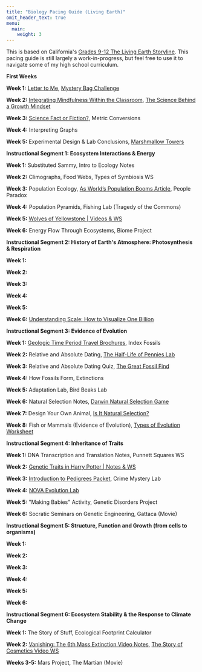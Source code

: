 ```yaml
---
title: "Biology Pacing Guide (Living Earth)"
omit_header_text: true
menu:
  main:
    weight: 3
---
```


This is based on California's [Grades 9-12 The Living Earth Storyline](https://ngss.sdcoe.net/CA-NGSS-Course-Models/High-School-9-12/Three-Course-Model/The-Living-Earth/CA-Science-Framework-Description-Living-Earth). This pacing guide is still largely a work-in-progress, but feel free to use it to navigate some of my high school curriculum.

**First Weeks**

**Week 1:** [Letter to Me](/posts/letter-to-teacher), [Mystery Bag Challenge](/posts/the-mystery-bag-challenge)

**Week 2:** [Integrating Mindfulness Within the Classroom](/posts/integrating-mindfulness), [The Science Behind a Growth Mindset](/posts/teaching-the-science-behind-a-growth-mindset)

**Week 3:** [Science Fact or Fiction?](/posts/science-fact-or-fiction-fact), Metric Conversions

**Week 4:** Interpreting Graphs

**Week 5:** Experimental Design & Lab Conclusions, [Marshmallow Towers](/posts/marshmallow-towers)

**Instructional Segment 1: Ecosystem Interactions & Energy**

**Week 1:** Substituted Sammy, Intro to Ecology Notes

**Week 2:** Climographs, Food Webs, Types of Symbiosis WS

**Week 3:** Population Ecology, [As World’s Population Booms Article](/posts/as-worlds-population-booms), People Paradox

**Week 4:** Population Pyramids, Fishing Lab (Tragedy of the Commons)

**Week 5:** [Wolves of Yellowstone | Videos & WS](/posts/wolves-of-yellowstone)

**Week 6:** Energy Flow Through Ecosystems, Biome Project

**Instructional Segment 2: History of Earth's Atmosphere: Photosynthesis & Respiration**

**Week 1:**

**Week 2:**

**Week 3:**

**Week 4:**

**Week 5:**

**Week 6:** [Understanding Scale: How to Visualize One Billion](/posts/understanding-scale)

**Instructional Segment 3: Evidence of Evolution**

**Week 1:** [Geologic Time Period Travel Brochures](/posts/geologic-time-period-travel-brochures), Index Fossils

**Week 2:** Relative and Absolute Dating, [The Half-Life of Pennies Lab](/posts/the-half-life-of-pennies-lab/)

**Week 3:** Relative and Absolute Dating Quiz, [The Great Fossil Find](/posts/the-great-fossil-find)

**Week 4:** How Fossils Form, Extinctions

**Week 5:** Adaptation Lab, Bird Beaks Lab

**Week 6:** Natural Selection Notes, [Darwin Natural Selection Game](/posts/darwin-who-wants-to-live-a-million-years)

**Week 7:** Design Your Own Animal, [Is It Natural Selection?](/posts/is-it-natural-selection)

**Week 8:** Fish or Mammals (Evidence of Evolution), [Types of Evolution Worksheet](/posts/types-of-evolution-worksheet/)

**Instructional Segment 4: Inheritance of Traits**

**Week 1:** DNA Transcription and Translation Notes, Punnett Squares WS

**Week 2:** [Genetic Traits in Harry Potter | Notes & WS](/posts/genetic-traits-in-harry-potter)

**Week 3:** [Introduction to Pedigrees Packet](/posts/intro-to-pedigrees-packet), Crime Mystery Lab

**Week 4:** [NOVA Evolution Lab](/posts/nova-evolution-lab)

**Week 5:** "Making Babies" Activity, Genetic Disorders Project

**Week 6:** Socratic Seminars on Genetic Engineering, Gattaca (Movie)

**Instructional Segment 5: Structure, Function and Growth (from cells to organisms)**

**Week 1:**

**Week 2:**

**Week 3:**

**Week 4:**

**Week 5:**

**Week 6:**

**Instructional Segment 6: Ecosystem Stability & the Response to Climate Change**

**Week 1:** The Story of Stuff, Ecological Footprint Calculator

**Week 2:** [Vanishing: The 6th Mass Extinction Video Notes](/posts/vanishing), [The Story of Cosmetics Video WS](/posts/the-story-of-cosmetics)

**Weeks 3-5:** Mars Project, The Martian (Movie)
